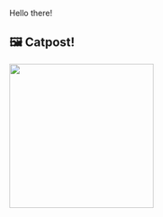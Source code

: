 Hello there!



## 🖼️ Catpost!

<sub>
    <img src="https://cdn2.thecatapi.com/images/GvOOtluAG.jpg" height="256">
</sub>


